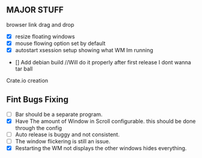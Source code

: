 ## MAJOR STUFF
browser link drag and drop
- [x] resize floating windows
- [x] mouse flowing option set by default
- [x] autostart xsession setup
showing what WM Im running
- [] Add debian build //Will do it properly after first release I dont wanna tar ball

Crate.io creation

##  Fint Bugs Fixing

- [ ] Bar should be a separate program.
- [x] Have The amount of Window in Scroll configurable. this should be done through the config
- [ ] Auto release is buggy and not consistent.
- [ ] The window flickering is still an issue.
- [x] Restarting the WM not displays the other windows hides everything.
